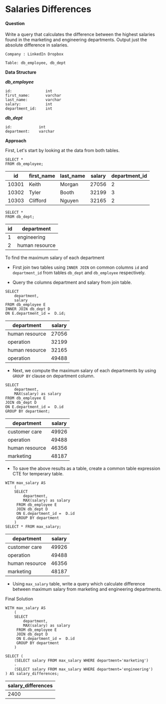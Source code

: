 # Salaries Differences

#### Question

Write a query that calculates the difference between the highest salaries found in the marketing and engineering departments. Output just the absolute difference in salaries.

`Company : LinkedIn Dropbox`

`Table: db_employee, db_dept`

**Data Structure**

***db_employee***

```
id:               int
first_name:       varchar
last_name:        varchar
salary:           int
department_id:    int
```

***db_dept***

```
id:            int
department:    varchar
```

**Approach**

First, Let's start by looking at the data from both tables. 

```
SELECT *
FROM db_employee;
```

| id    | first_name | last_name | salary | department_id |
| ----- | ---------- | --------- | ------ | ------------- |
| 10301 | Keith      | Morgan    | 27056  | 2             |
| 10302 | Tyler      | Booth     | 32199  | 3             |
| 10303 | Clifford   | Nguyen    | 32165  | 2             |

```
SELECT *
FROM db_dept;
```

| id  | department     |
| --- | -------------- |
| 1   | engineering    |
| 2   | human resource |

To find the maximum salary of each department

- First join two tables using `INNER JOIN` on common columns `id` and `department_id` from tables `db_dept` and `db_employee` respectively.

- Query the columns department and salary from join table.

```
SELECT 
    department,
    salary
FROM db_employee E
INNER JOIN db_dept D
ON E.department_id =  D.id;
```

| department     | salary |
| -------------- | ------ |
| human resource | 27056  |
| operation      | 32199  |
| human resource | 32165  |
| operation      | 49488  |

- Next, we compute the maximum salary of each departments by using `GROUP BY` clause on department column.

```
SELECT 
    department,
    MAX(salary) as salary
FROM db_employee E
JOIN db_dept D
ON E.department_id =  D.id
GROUP BY department;
```

| department     | salary |
| -------------- | ------ |
| customer care  | 49926  |
| operation      | 49488  |
| human resource | 46356  |
| marketing      | 48187  |

- To save the above results as a table, create a common table expression CTE for temperary table.

```
WITH max_salary AS
    (
    SELECT 
        department,
        MAX(salary) as salary
     FROM db_employee E
     JOIN db_dept D
     ON E.department_id =  D.id
     GROUP BY department
    )
SELECT * FROM max_salary;
```

| department     | salary |
| -------------- | ------ |
| customer care  | 49926  |
| operation      | 49488  |
| human resource | 46356  |
| marketing      | 48187  |

- Using `max_salary` table, write a query which calculate difference between maximum salary from marketing and engineering departments.

Final Solution
```
WITH max_salary AS
    (
    SELECT 
        department,
        MAX(salary) as salary
     FROM db_employee E
     JOIN db_dept D
     ON E.department_id =  D.id
     GROUP BY department
    )

SELECT (
    (SELECT salary FROM max_salary WHERE department='marketing') 
    -
    (SELECT salary FROM max_salary WHERE department='engineering')
) AS salary_differences;
```

| salary_differences |
| ------------------ |
| 2400               |
